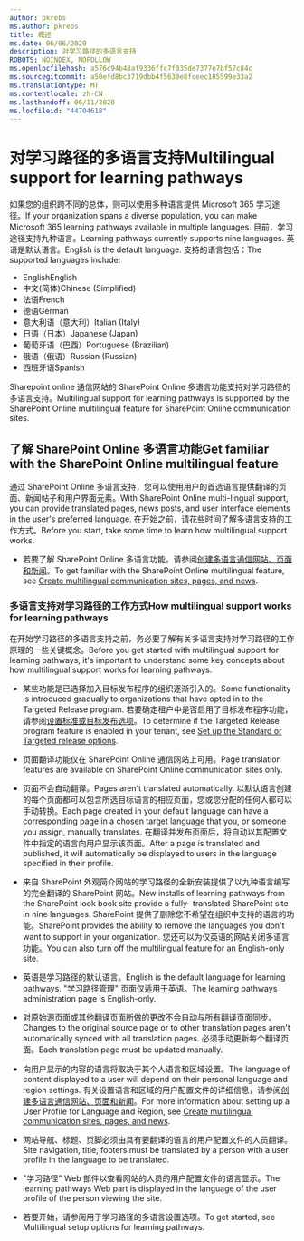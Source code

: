 ```yaml
---
author: pkrebs
ms.author: pkrebs
title: 概述
ms.date: 06/06/2020
description: 对学习路径的多语言支持
ROBOTS: NOINDEX, NOFOLLOW
ms.openlocfilehash: a576c94b48af9336ffc7f035de7377e7bf57c84c
ms.sourcegitcommit: a50efd8bc3719dbb4f5630e8fceec185599e33a2
ms.translationtype: MT
ms.contentlocale: zh-CN
ms.lasthandoff: 06/11/2020
ms.locfileid: "44704618"
---
```

# <a name="multilingual-support-for-learning-pathways"></a><span data-ttu-id="2b369-103">对学习路径的多语言支持</span><span class="sxs-lookup"><span data-stu-id="2b369-103">Multilingual support for learning pathways</span></span>

<span data-ttu-id="2b369-104">如果您的组织跨不同的总体，则可以使用多种语言提供 Microsoft 365 学习途径。</span><span class="sxs-lookup"><span data-stu-id="2b369-104">If your organization spans a diverse population, you can make Microsoft 365 learning pathways available in multiple languages.</span></span> <span data-ttu-id="2b369-105">目前，学习途径支持九种语言。</span><span class="sxs-lookup"><span data-stu-id="2b369-105">Learning pathways currently supports nine languages.</span></span> <span data-ttu-id="2b369-106">英语是默认语言。</span><span class="sxs-lookup"><span data-stu-id="2b369-106">English is the default language.</span></span> <span data-ttu-id="2b369-107">支持的语言包括：</span><span class="sxs-lookup"><span data-stu-id="2b369-107">The supported languages include:</span></span>   

- <span data-ttu-id="2b369-108">English</span><span class="sxs-lookup"><span data-stu-id="2b369-108">English</span></span>    
- <span data-ttu-id="2b369-109">中文(简体)</span><span class="sxs-lookup"><span data-stu-id="2b369-109">Chinese (Simplified)</span></span>
- <span data-ttu-id="2b369-110">法语</span><span class="sxs-lookup"><span data-stu-id="2b369-110">French</span></span>
- <span data-ttu-id="2b369-111">德语</span><span class="sxs-lookup"><span data-stu-id="2b369-111">German</span></span>
- <span data-ttu-id="2b369-112">意大利语（意大利）</span><span class="sxs-lookup"><span data-stu-id="2b369-112">Italian (Italy)</span></span>
- <span data-ttu-id="2b369-113">日语（日本）</span><span class="sxs-lookup"><span data-stu-id="2b369-113">Japanese (Japan)</span></span>
- <span data-ttu-id="2b369-114">葡萄牙语（巴西）</span><span class="sxs-lookup"><span data-stu-id="2b369-114">Portuguese (Brazilian)</span></span>
- <span data-ttu-id="2b369-115">俄语（俄语）</span><span class="sxs-lookup"><span data-stu-id="2b369-115">Russian (Russian)</span></span>
- <span data-ttu-id="2b369-116">西班牙语</span><span class="sxs-lookup"><span data-stu-id="2b369-116">Spanish</span></span>

<span data-ttu-id="2b369-117">Sharepoint online 通信网站的 SharePoint Online 多语言功能支持对学习路径的多语言支持。</span><span class="sxs-lookup"><span data-stu-id="2b369-117">Multilingual support for learning pathways is supported by the SharePoint Online multilingual feature for SharePoint Online communication sites.</span></span>  

## <a name="get-familiar-with-the-sharepoint-online-multilingual-feature"></a><span data-ttu-id="2b369-118">了解 SharePoint Online 多语言功能</span><span class="sxs-lookup"><span data-stu-id="2b369-118">Get familiar with the SharePoint Online multilingual feature</span></span>
<span data-ttu-id="2b369-119">通过 SharePoint Online 多语言支持，您可以使用用户的首选语言提供翻译的页面、新闻帖子和用户界面元素。</span><span class="sxs-lookup"><span data-stu-id="2b369-119">With SharePoint Online multi-lingual support, you can provide translated pages, news posts, and user interface elements in the user's preferred language.</span></span> <span data-ttu-id="2b369-120">在开始之前，请花些时间了解多语言支持的工作方式。</span><span class="sxs-lookup"><span data-stu-id="2b369-120">Before you start, take some time to learn how multilingual support works.</span></span> 
- <span data-ttu-id="2b369-121">若要了解 SharePoint Online 多语言功能，请参阅[创建多语言通信网站、页面和新闻](https://support.office.com/en-us/article/2bb7d610-5453-41c6-a0e8-6f40b3ed750c)。</span><span class="sxs-lookup"><span data-stu-id="2b369-121">To get familiar with the SharePoint Online multilingual feature, see [Create multilingual communication sites, pages, and news](https://support.office.com/en-us/article/2bb7d610-5453-41c6-a0e8-6f40b3ed750c).</span></span> 

### <a name="how-multilingual-support-works-for-learning-pathways"></a><span data-ttu-id="2b369-122">多语言支持对学习路径的工作方式</span><span class="sxs-lookup"><span data-stu-id="2b369-122">How multilingual support works for learning pathways</span></span>
<span data-ttu-id="2b369-123">在开始学习路径的多语言支持之前，务必要了解有关多语言支持对学习路径的工作原理的一些关键概念。</span><span class="sxs-lookup"><span data-stu-id="2b369-123">Before you get started with multilingual support for learning pathways, it's important to understand some key concepts about how multilingual support works for learning pathways.</span></span> 

- <span data-ttu-id="2b369-124">某些功能是已选择加入目标发布程序的组织逐渐引入的。</span><span class="sxs-lookup"><span data-stu-id="2b369-124">Some functionality is introduced gradually to organizations that have opted in to the Targeted Release program.</span></span> <span data-ttu-id="2b369-125">若要确定租户中是否启用了目标发布程序功能，请参阅[设置标准或目标发布选项](https://support.office.com/en-us/article/3b3adfa4-1777-4ff0-b606-fb8732101f47)。</span><span class="sxs-lookup"><span data-stu-id="2b369-125">To determine if the Targeted Release program feature is enabled in your tenant, see [Set up the Standard or Targeted release options](https://support.office.com/en-us/article/3b3adfa4-1777-4ff0-b606-fb8732101f47).</span></span> 
- <span data-ttu-id="2b369-126">页面翻译功能仅在 SharePoint Online 通信网站上可用。</span><span class="sxs-lookup"><span data-stu-id="2b369-126">Page translation features are available on SharePoint Online communication sites only.</span></span>
- <span data-ttu-id="2b369-127">页面不会自动翻译。</span><span class="sxs-lookup"><span data-stu-id="2b369-127">Pages aren't translated automatically.</span></span> <span data-ttu-id="2b369-128">以默认语言创建的每个页面都可以包含所选目标语言的相应页面，您或您分配的任何人都可以手动转换。</span><span class="sxs-lookup"><span data-stu-id="2b369-128">Each page created in your default language can have a corresponding page in a chosen target language that you, or someone you assign, manually translates.</span></span> <span data-ttu-id="2b369-129">在翻译并发布页面后，将自动以其配置文件中指定的语言向用户显示该页面。</span><span class="sxs-lookup"><span data-stu-id="2b369-129">After a page is translated and published, it will automatically be displayed to users in the language specified in their profile.</span></span>
- <span data-ttu-id="2b369-130">来自 SharePoint 外观简介网站的学习路径的全新安装提供了以九种语言编写的完全翻译的 SharePoint 网站。</span><span class="sxs-lookup"><span data-stu-id="2b369-130">New installs of learning pathways from the SharePoint look book site provide a fully- translated SharePoint site in nine languages.</span></span> <span data-ttu-id="2b369-131">SharePoint 提供了删除您不希望在组织中支持的语言的功能。</span><span class="sxs-lookup"><span data-stu-id="2b369-131">SharePoint provides the ability to remove the languages you don't want to support in your organization.</span></span> <span data-ttu-id="2b369-132">您还可以为仅英语的网站关闭多语言功能。</span><span class="sxs-lookup"><span data-stu-id="2b369-132">You can also turn off the multilingual feature for an English-only site.</span></span> 
- <span data-ttu-id="2b369-133">英语是学习路径的默认语言。</span><span class="sxs-lookup"><span data-stu-id="2b369-133">English is the default language for learning pathways.</span></span> <span data-ttu-id="2b369-134">"学习路径管理" 页面仅适用于英语。</span><span class="sxs-lookup"><span data-stu-id="2b369-134">The learning pathways administration page is English-only.</span></span> 
- <span data-ttu-id="2b369-135">对原始源页面或其他翻译页面所做的更改不会自动与所有翻译页面同步。</span><span class="sxs-lookup"><span data-stu-id="2b369-135">Changes to the original source page or to other translation pages aren't automatically synced with all translation pages.</span></span> <span data-ttu-id="2b369-136">必须手动更新每个翻译页面。</span><span class="sxs-lookup"><span data-stu-id="2b369-136">Each translation page must be updated manually.</span></span>
- <span data-ttu-id="2b369-137">向用户显示的内容的语言将取决于其个人语言和区域设置。</span><span class="sxs-lookup"><span data-stu-id="2b369-137">The language of content displayed to a user will depend on their personal language and region settings.</span></span> <span data-ttu-id="2b369-138">有关设置语言和区域的用户配置文件的详细信息，请参阅[创建多语言通信网站、页面和新闻](https://support.office.com/en-us/article/2bb7d610-5453-41c6-a0e8-6f40b3ed750c)。</span><span class="sxs-lookup"><span data-stu-id="2b369-138">For more information about setting up a User Profile for Language and Region, see [Create multilingual communication sites, pages, and news](https://support.office.com/en-us/article/2bb7d610-5453-41c6-a0e8-6f40b3ed750c).</span></span> 
- <span data-ttu-id="2b369-139">网站导航、标题、页脚必须由具有要翻译的语言的用户配置文件的人员翻译。</span><span class="sxs-lookup"><span data-stu-id="2b369-139">Site navigation, title, footers must be translated by a person with a user profile in the language to be translated.</span></span>
- <span data-ttu-id="2b369-140">"学习路径" Web 部件以查看网站的人员的用户配置文件的语言显示。</span><span class="sxs-lookup"><span data-stu-id="2b369-140">The learning pathways Web part is displayed in the language of the user profile of the person viewing the site.</span></span> 

- <span data-ttu-id="2b369-141">若要开始，请参阅用于学习路径的多语言设置选项。</span><span class="sxs-lookup"><span data-stu-id="2b369-141">To get started, see Multilingual setup options for learning pathways.</span></span> 